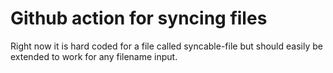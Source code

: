 # Github action for syncing files

Right now it is hard coded for a file called syncable-file but should easily be extended to work for any filename input.
